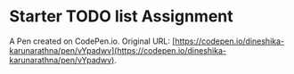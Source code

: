 # Starter TODO list Assignment

A Pen created on CodePen.io. Original URL: [https://codepen.io/dineshika-karunarathna/pen/vYpadwv](https://codepen.io/dineshika-karunarathna/pen/vYpadwv).


